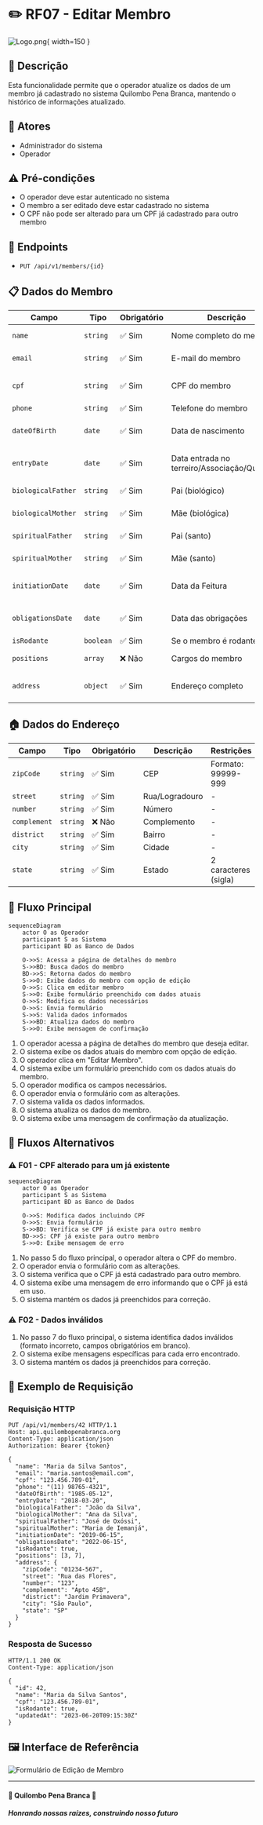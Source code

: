 # ✏️ RF07 - Editar Membro

![Logo.png](Logo.png){ width=150 }

## 📝 Descrição

Esta funcionalidade permite que o operador atualize os dados de um membro já cadastrado no sistema Quilombo Pena Branca, mantendo o histórico de informações atualizado.

## 👑 Atores

- Administrador do sistema
- Operador

## ⚠️ Pré-condições

- O operador deve estar autenticado no sistema
- O membro a ser editado deve estar cadastrado no sistema
- O CPF não pode ser alterado para um CPF já cadastrado para outro membro

## 🔌 Endpoints

- `PUT /api/v1/members/{id}`

## 📋 Dados do Membro

| Campo              | Tipo      | Obrigatório | Descrição                                    | Restrições                      |
|--------------------|-----------|-------------|----------------------------------------------|---------------------------------|
| `name`             | `string`  | ✅ Sim       | Nome completo do membro                      | Mínimo de 3 caracteres          |
| `email`            | `string`  | ✅ Sim       | E-mail do membro                             | Formato válido de e-mail        |
| `cpf`              | `string`  | ✅ Sim       | CPF do membro                                | Formato válido (999.999.999-99) |
| `phone`            | `string`  | ✅ Sim       | Telefone do membro                           | Formato válido                  |
| `dateOfBirth`      | `date`    | ✅ Sim       | Data de nascimento                           | Formato válido (YYYY-MM-DD)     |
| `entryDate`        | `date`    | ✅ Sim       | Data entrada no terreiro/Associação/Quilombo | Formato válido (YYYY-MM-DD)     |
| `biologicalFather` | `string`  | ✅ Sim       | Pai (biológico)                              | Mínimo de 3 caracteres          |
| `biologicalMother` | `string`  | ✅ Sim       | Mãe (biológica)                              | Mínimo de 3 caracteres          |
| `spiritualFather`  | `string`  | ✅ Sim       | Pai (santo)                                  | Mínimo de 3 caracteres          |
| `spiritualMother`  | `string`  | ✅ Sim       | Mãe (santo)                                  | Mínimo de 3 caracteres          |
| `initiationDate`   | `date`    | ✅ Sim       | Data da Feitura                              | Formato válido (YYYY-MM-DD)     |
| `obligationsDate`  | `date`    | ✅ Sim       | Data das obrigações                          | Formato válido (YYYY-MM-DD)     |
| `isRodante`        | `boolean` | ✅ Sim       | Se o membro é rodante                        | true/false                      |
| `positions`        | `array`   | ❌ Não       | Cargos do membro                             | Array de IDs de cargos          |
| `address`          | `object`  | ✅ Sim       | Endereço completo                            | Objeto com dados de endereço    |

## 🏠 Dados do Endereço

| Campo       | Tipo     | Obrigatório | Descrição        | Restrições         |
|-------------|----------|-------------|------------------|---------------------|
| `zipCode`   | `string` | ✅ Sim      | CEP              | Formato: 99999-999  |
| `street`    | `string` | ✅ Sim      | Rua/Logradouro   | -                   |
| `number`    | `string` | ✅ Sim      | Número           | -                   |
| `complement`| `string` | ❌ Não      | Complemento      | -                   |
| `district`  | `string` | ✅ Sim      | Bairro           | -                   |
| `city`      | `string` | ✅ Sim      | Cidade           | -                   |
| `state`     | `string` | ✅ Sim      | Estado           | 2 caracteres (sigla)|

## 🔄 Fluxo Principal

```mermaid
sequenceDiagram
    actor O as Operador
    participant S as Sistema
    participant BD as Banco de Dados
    
    O->>S: Acessa a página de detalhes do membro
    S->>BD: Busca dados do membro
    BD->>S: Retorna dados do membro
    S->>O: Exibe dados do membro com opção de edição
    O->>S: Clica em editar membro
    S->>O: Exibe formulário preenchido com dados atuais
    O->>S: Modifica os dados necessários
    O->>S: Envia formulário
    S->>S: Valida dados informados
    S->>BD: Atualiza dados do membro
    S->>O: Exibe mensagem de confirmação
```

1. O operador acessa a página de detalhes do membro que deseja editar.
2. O sistema exibe os dados atuais do membro com opção de edição.
3. O operador clica em "Editar Membro".
4. O sistema exibe um formulário preenchido com os dados atuais do membro.
5. O operador modifica os campos necessários.
6. O operador envia o formulário com as alterações.
7. O sistema valida os dados informados.
8. O sistema atualiza os dados do membro.
9. O sistema exibe uma mensagem de confirmação da atualização.

## 🔀 Fluxos Alternativos

### ⚠️ F01 - CPF alterado para um já existente

```mermaid
sequenceDiagram
    actor O as Operador
    participant S as Sistema
    participant BD as Banco de Dados
    
    O->>S: Modifica dados incluindo CPF
    O->>S: Envia formulário
    S->>BD: Verifica se CPF já existe para outro membro
    BD->>S: CPF já existe para outro membro
    S->>O: Exibe mensagem de erro
```

1. No passo 5 do fluxo principal, o operador altera o CPF do membro.
2. O operador envia o formulário com as alterações.
3. O sistema verifica que o CPF já está cadastrado para outro membro.
4. O sistema exibe uma mensagem de erro informando que o CPF já está em uso.
5. O sistema mantém os dados já preenchidos para correção.

### ⚠️ F02 - Dados inválidos

1. No passo 7 do fluxo principal, o sistema identifica dados inválidos (formato incorreto, campos obrigatórios em branco).
2. O sistema exibe mensagens específicas para cada erro encontrado.
3. O sistema mantém os dados já preenchidos para correção.

## 🧪 Exemplo de Requisição

### Requisição HTTP
```http
PUT /api/v1/members/42 HTTP/1.1
Host: api.quilombopenabranca.org
Content-Type: application/json
Authorization: Bearer {token}

{
  "name": "Maria da Silva Santos",
  "email": "maria.santos@email.com",
  "cpf": "123.456.789-01",
  "phone": "(11) 98765-4321",
  "dateOfBirth": "1985-05-12",
  "entryDate": "2018-03-20",
  "biologicalFather": "João da Silva",
  "biologicalMother": "Ana da Silva",
  "spiritualFather": "José de Oxóssi",
  "spiritualMother": "Maria de Iemanjá",
  "initiationDate": "2019-06-15",
  "obligationsDate": "2022-06-15",
  "isRodante": true,
  "positions": [3, 7],
  "address": {
    "zipCode": "01234-567",
    "street": "Rua das Flores",
    "number": "123",
    "complement": "Apto 45B",
    "district": "Jardim Primavera",
    "city": "São Paulo",
    "state": "SP"
  }
}
```

### Resposta de Sucesso
```http
HTTP/1.1 200 OK
Content-Type: application/json

{
  "id": 42,
  "name": "Maria da Silva Santos",
  "cpf": "123.456.789-01",
  "isRodante": true,
  "updatedAt": "2023-06-20T09:15:30Z"
}
```

## 🖼️ Interface de Referência

![Formulário de Edição de Membro](https://via.placeholder.com/800x600.png?text=Formulário+de+Edição+de+Membro)

---

  #### 🌙 Quilombo Pena Branca 🌙
  ***Honrando nossas raízes, construindo nosso futuro***
